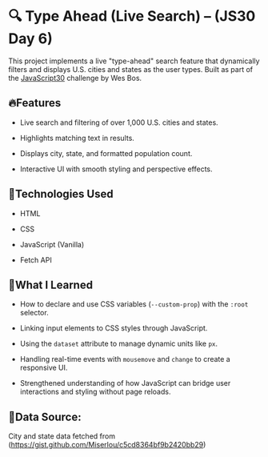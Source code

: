 # 🔍 Type Ahead (Live Search) – (JS30 Day 6)

This project implements a live "type-ahead" search feature that dynamically filters and displays U.S. cities and states as the user types. Built as part of the [JavaScript30](https://javascript30.com) challenge by Wes Bos.



## 🔥Features

* Live search and filtering of over 1,000 U.S. cities and states.

* Highlights matching text in results.

* Displays city, state, and formatted population count.

* Interactive UI with smooth styling and perspective effects.



## 🚀Technologies Used

* HTML

* CSS

* JavaScript (Vanilla)

* Fetch API



## 🧠What I Learned 

* How to declare and use CSS variables (`--custom-prop`) with the `:root` selector.

* Linking input elements to CSS styles through JavaScript.

* Using the `dataset` attribute to manage dynamic units like `px`.

* Handling real-time events with `mousemove` and `change` to create a responsive UI.

* Strengthened understanding of how JavaScript can bridge user interactions and styling without page reloads.



## 📁Data Source:  

City and state data fetched from (https://gist.github.com/Miserlou/c5cd8364bf9b2420bb29)